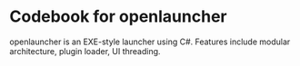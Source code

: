 # Codebook for openlauncher

openlauncher is an EXE-style launcher using C#. Features include modular architecture, plugin loader, UI threading.